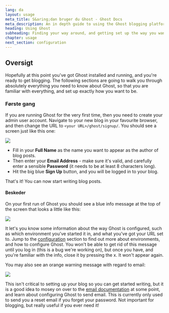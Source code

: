 ```yaml
---
lang: da
layout: usage
meta_title: S&aring;dan bruger du Ghost - Ghost Docs
meta_description: An in depth guide to using the Ghost blogging platform. Got Ghost but not sure how to get going? Start here!
heading: Using Ghost
subheading: Finding your way around, and getting set up the way you want
chapter: usage
next_section: configuration
---
```


## Oversigt <a id="overview"></a>

Hopefully at this point you've got Ghost installed and running, and you're ready to get blogging. The following sections are going to walk you through absolutely everything you need to know about Ghost, so that you are familiar with everything, and set up exactly how you want to be.

### Første gang

If you are running Ghost for the very first time, then you need to create your admin user account. Navigate to your new blog in your favourite browser, and then change the URL to <code class="path">&lt;your URL&gt;/ghost/signup/</code>. You should see a screen just like this one:

![](https://s3-eu-west-1.amazonaws.com/ghost-website-cdn/ghost-signup.png)

*   Fill in your **Full Name** as the name you want to appear as the author of blog posts.
*   Then enter your **Email Address** - make sure it's valid, and carefully enter a sensible **Password** (it needs to be at least 8 characters long).
*   Hit the big blue **Sign Up** button, and you will be logged in to your blog.

That's it! You can now start writing blog posts.

#### Beskeder

On your first run of Ghost you should see a blue info message at the top of the screen that looks a little like this:

![](https://s3-eu-west-1.amazonaws.com/ghost-website-cdn/first-run-info.png)

It let's you know some information about the way Ghost is configured, such as which environment you've started it in, and what you've got your URL set to. Jump to the [configuration](/usage/configuration/) section to find out more about environments, and how to configure Ghost. You won't be able to get rid of this message until you log in (this is a bug we're working on), but once you have, and you're familiar with the info, close it by pressing the x. It won't appear again.

You may also see an orange warning message with regard to email:

![](https://s3-eu-west-1.amazonaws.com/ghost-website-cdn/email-warning.png)

This isn't critical to setting up your blog so you can get started writing, but it is a good idea to mosey on over to the [email documentation](/mail) at some point, and learn about configuring Ghost to send email. This is currently only used to send you a reset email if you forget your password. Not important for blogging, but really useful if you ever need it!

